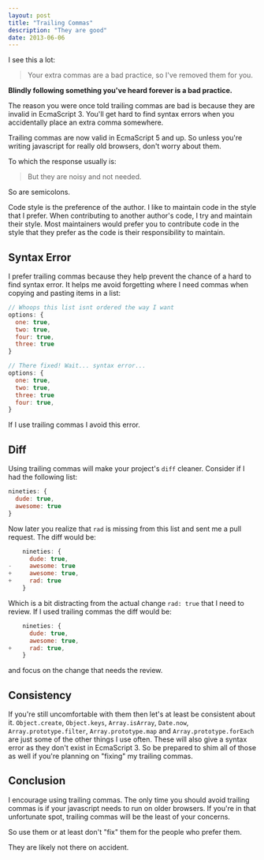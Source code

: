 ```yaml
---
layout: post
title: "Trailing Commas"
description: "They are good"
date: 2013-06-06
---
```

I see this a lot:

> Your extra commas are a bad practice, so I've removed them for you.

**Blindly following something you've heard forever is a bad practice.**

The reason you were once told trailing commas are bad is because they are invalid in EcmaScript 3. You'll get hard to find syntax errors when you accidentally place an extra comma somewhere.

Trailing commas are now valid in EcmaScript 5 and up. So unless you're writing javascript for really old browsers, don't worry about them.

To which the response usually is:

> But they are noisy and not needed.

So are semicolons.

Code style is the preference of the author. I like to maintain code in the style that I prefer. When contributing to another author's code, I try and maintain their style. Most maintainers would prefer you to contribute code in the style that they prefer as the code is their responsibility to maintain.

## Syntax Error
I prefer trailing commas because they help prevent the chance of a hard to find syntax error. It helps me avoid forgetting where I need commas when copying and pasting items in a list:

``` javascript
// Whoops this list isnt ordered the way I want
options: {
  one: true,
  two: true,
  four: true,
  three: true
}

// There fixed! Wait... syntax error...
options: {
  one: true,
  two: true,
  three: true
  four: true,
}
```

If I use trailing commas I avoid this error.

## Diff
Using trailing commas will make your project's `diff` cleaner. Consider if I had the following list:

``` javascript
nineties: {
  dude: true,
  awesome: true
}
```

Now later you realize that `rad` is missing from this list and sent me a pull request. The diff would be:

``` javascript
    nineties: {
      dude: true,
-     awesome: true
+     awesome: true,
+     rad: true
    }
```

Which is a bit distracting from the actual change `rad: true` that I need to review. If I used trailing commas the diff would be:

``` javascript
    nineties: {
      dude: true,
      awesome: true,
+     rad: true,
    }
```

and focus on the change that needs the review.

## Consistency
If you're still uncomfortable with them then let's at least be consistent about it. `Object.create`, `Object.keys`, `Array.isArray`, `Date.now`, `Array.prototype.filter`, `Array.prototype.map` and `Array.prototype.forEach` are just some of the other things I use often. These will also give a syntax error as they don't exist in EcmaScript 3. So be prepared to shim all of those as well if you're planning on "fixing" my trailing commas.

## Conclusion
I encourage using trailing commas. The only time you should avoid trailing commas is if your javascript needs to run on older browsers. If you're in that unfortunate spot, trailing commas will be the least of your concerns.

So use them or at least don't "fix" them for the people who prefer them.

They are likely not there on accident.
